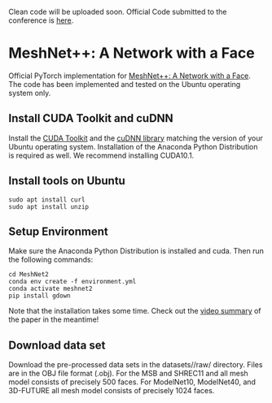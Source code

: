 Clean code will be uploaded soon.
Official Code submitted to the conference is [here](https://github.com/VimsLab/MeshNet2/issues/1).
# MeshNet++: A Network with a Face
Official PyTorch implementation for [MeshNet++: A Network with a Face](https://dl.acm.org/doi/abs/10.1145/3474085.3475468). The code has been implemented and tested on the Ubuntu operating system only.

## Install CUDA Toolkit and cuDNN
Install the [CUDA Toolkit](https://developer.nvidia.com/cuda-toolkit) and the [cuDNN library](https://developer.nvidia.com/rdp/cudnn-archive) matching the version of your Ubuntu operating system. Installation of the Anaconda Python Distribution is required as well. We recommend installing CUDA10.1.

## Install tools on Ubuntu
```
sudo apt install curl
sudo apt install unzip
```

## Setup Environment
Make sure the Anaconda Python Distribution is installed and cuda. Then run the following commands:
```
cd MeshNet2
conda env create -f environment.yml
conda activate meshnet2
pip install gdown
```
Note that the installation takes some time. Check out the [video summary](https://www.youtube.com/watch?v=xcfnhrYqKac) of the paper in the meantime!

## Download data set
Download the pre-processed data sets in the datasets/<dataset>/raw/ directory. Files are in the OBJ file format (.obj). For the MSB and SHREC11 and all mesh model consists of precisely 500 faces. For ModelNet10, ModelNet40, and 3D-FUTURE all mesh model consists of precisely 1024 faces.
